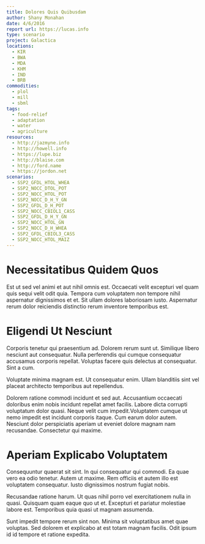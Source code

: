 ```yaml
---
title: Dolores Quis Quibusdam
author: Shany Monahan
date: 4/6/2016
report url: https://lucas.info
type: scenario
project: Galactica
locations:
  - KIR
  - BWA
  - MDA
  - KHM
  - IND
  - BRB
commodities:
  - plol
  - mill
  - sbml
tags:
  - food-relief
  - adaptation
  - water
  - agriculture
resources:
  - http://jazmyne.info
  - http://howell.info
  - https://lupe.biz
  - http://blaise.com
  - http://ford.name
  - https://jordon.net
scenarios:
  - SSP2_GFDL_HTOL_WHEA
  - SSP2_NOCC_DTOL_POT
  - SSP2_NOCC_HTOL_POT
  - SSP2_NOCC_D_H_Y_GN
  - SSP2_GFDL_D_H_POT
  - SSP2_NOCC_CBIOL1_CASS
  - SSP2_GFDL_D_H_Y_GN
  - SSP2_NOCC_HTOL_GN
  - SSP2_NOCC_D_H_WHEA
  - SSP2_GFDL_CBIOL3_CASS
  - SSP2_NOCC_HTOL_MAIZ
---
```

# Necessitatibus Quidem Quos
Est ut sed vel animi et aut nihil omnis est. Occaecati velit excepturi vel quam quis sequi velit odit quia. Tempora cum voluptatem non tempore nihil aspernatur dignissimos et et. Sit ullam dolores laboriosam iusto. Aspernatur rerum dolor reiciendis distinctio rerum inventore temporibus est.

# Eligendi Ut Nesciunt
Corporis tenetur qui praesentium ad. Dolorem rerum sunt ut. Similique libero nesciunt aut consequatur. Nulla perferendis qui cumque consequatur accusamus corporis repellat. Voluptas facere quis delectus at consequatur. Sint a cum.
 Voluptate minima magnam est. Ut consequatur enim. Ullam blanditiis sint vel placeat architecto temporibus aut repellendus.
 Dolorem ratione commodi incidunt et sed aut. Accusantium occaecati doloribus enim nobis incidunt repellat amet facilis. Labore dicta corrupti voluptatum dolor quasi. Neque velit cum impedit.Voluptatem cumque ut nemo impedit est incidunt corporis itaque. Cum earum dolor autem. Nesciunt dolor perspiciatis aperiam ut eveniet dolore magnam nam recusandae. Consectetur qui maxime.

# Aperiam Explicabo Voluptatem
Consequuntur quaerat sit sint. In qui consequatur qui commodi. Ea quae vero ea odio tenetur. Autem ut maxime. Rem officiis et autem illo est voluptatem consequatur. Iusto dignissimos nostrum fugiat nobis.
 Recusandae ratione harum. Ut quas nihil porro vel exercitationem nulla in quasi. Quisquam quam eaque quo ut et. Excepturi et pariatur molestiae labore est. Temporibus quia quasi ut magnam assumenda.
 Sunt impedit tempore rerum sint non. Minima sit voluptatibus amet quae voluptas. Sed dolorem et explicabo at est totam magnam facilis. Odit ipsum id id tempore et ratione expedita.
